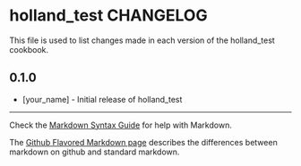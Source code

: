 holland_test CHANGELOG
======================

This file is used to list changes made in each version of the holland_test cookbook.

0.1.0
-----
- [your_name] - Initial release of holland_test

- - -
Check the [Markdown Syntax Guide](http://daringfireball.net/projects/markdown/syntax) for help with Markdown.

The [Github Flavored Markdown page](http://github.github.com/github-flavored-markdown/) describes the differences between markdown on github and standard markdown.
